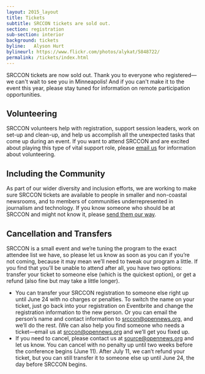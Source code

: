 ```yaml
---
layout: 2015_layout
title: Tickets
subtitle: SRCCON tickets are sold out.
section: registration
sub-section: interior
background: tickets
byline:   Alyson Hurt
bylineurl: https://www.flickr.com/photos/alykat/5848722/
permalink: /tickets/index.html
---
```

SRCCON tickets are now sold out. Thank you to everyone who registered—we can't wait to see you in Minneapolis! And if you can't make it to the event this year, please stay tuned for information on remote participation opportunities.

## Volunteering
SRCCON volunteers help with registration, support session leaders, work on set-up and clean-up, and help us accomplish all the unexpected tasks that come up during an event. If you want to attend SRCCON and are excited about playing this type of vital support role, please [email us](srccon@opennews.org) for information about volunteering.

## Including the Community
As part of our wider diversity and inclusion efforts, we are working to make sure SRCCON tickets are available to people in smaller and non-coastal newsrooms, and to members of communities underrepresented in journalism and technology. If you know someone who should be at SRCCON and might not know it, please [send them our way](srccon@opennews.org).

## Cancellation and Transfers
SRCCON is a small event and we’re tuning the program to the exact attendee list we have, so please let us know as soon as you can if you’re not coming, because it may mean we’ll need to tweak our program a little. If you find that you’ll be unable to attend after all, you have two options: transfer your ticket to someone else (which is the quickest option), or get a refund (also fine but may take a little longer).

* You can transfer your SRCCON registration to someone else right up until June 24 with no charges or penalties. To switch the name on your ticket, just go back into your registration on Eventbrite and change the registration information to the new person. Or you can email the person’s name and contact information to  [srccon@opennews.org](mailto:srccon@opennews.org), and we’ll do the rest. (We can also help you find someone who needs a ticket—email us at [srccon@opennews.org](mailto:srccon@opennews.org) and we’ll get you fixed up.
* If you need to cancel, please contact us at source@opennews.org and let us know. You can cancel with no penalty up until two weeks before the conference begins (June 11). After July 11, we can’t refund your ticket, but you can still transfer it to someone else up until June 24, the day before SRCCON begins.

